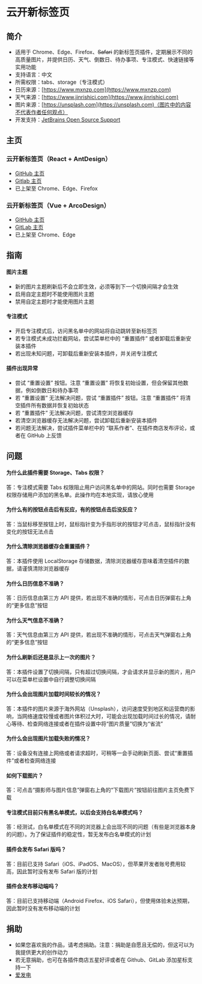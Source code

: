 # 云开新标签页

## 简介
* 适用于 Chrome、Edge、Firefox、~~Safari~~ 的新标签页插件，定期展示不同的高质量图片，并提供日历、天气、倒数日、待办事项、专注模式、快速链接等实用功能
* 支持语言：中文
* 所需权限：tabs、storage（专注模式）
* 日历来源：[https://www.mxnzp.com](https://www.mxnzp.com)
* 天气来源：[https://www.jinrishici.com](https://www.jinrishici.com)
* 图片来源：[https://unsplash.com](https://unsplash.com)（图片中的内容不代表作者任何观点）
* 开发支持：[JetBrains Open Source Support](https://jb.gg/OpenSourceSupport "跳转至 JetBrains Open Source Support")

## 主页
### 云开新标签页（React + AntDesign）
* [GitHub 主页](https://github.com/xyk953651094/SkyNewTab-React "跳转至 GitHub 主页")
* [Gitlab 主页](https://gitlab.com/xyk953651094/SkyNewTab-React "跳转至 GitLab 主页")
* 已上架至 Chrome、Edge、Firefox
### 云开新标签页（Vue + ArcoDesign）
* [GitHub 主页](https://github.com/xyk953651094/SkyNewTab-Vue "跳转至 GitHub 主页")
* [GitLab 主页](https://gitlab.com/xyk953651094/SkyNewTab-Vue "跳转至 GitLab 主页")
* 已上架至 Chrome、Edge

## 指南
#### 图片主题
* 新的图片主题刷新后不会立即生效，必须等到下一个切换间隔才会生效
* 启用自定主题时不能使用图片主题
* 禁用自定主题时才能使用图片主题
#### 专注模式
* 开启专注模式后，访问黑名单中的网站将自动跳转至新标签页
* 若专注模式未成功拦截网站，尝试菜单栏中的 “重置插件” 或者卸载后重新安装本插件
* 若出现未知问题，可卸载后重新安装本插件，并关闭专注模式
#### 插件出现异常
* 尝试 “重置设置” 按钮。注意 “重置设置” 将恢复初始设置，但会保留其他数据，例如倒数日和待办事项
* 若 “重置设置” 无法解决问题，尝试 “重置插件” 按钮。注意 “重置插件” 将清空插件所有数据并恢复初始状态
* 若 “重置插件” 无法解决问题，尝试清空浏览器缓存
* 若清空浏览器缓存无法解决问题，尝试卸载后重新安装本插件
* 若问题无法解决，尝试插件菜单栏中的 “联系作者”、在插件商店发布评论，或者在 GitHub 上反馈

## 问题
#### 为什么此插件需要 Storage、Tabs 权限？
答：专注模式需要 Tabs 权限阻止用户访问黑名单中的网站。同时也需要 Storage 权限存储用户添加的黑名单。此操作均在本地实现，请放心使用
#### 为什么有的按钮点击后有反应，有的按钮点击后没反应？
答：当鼠标移至按钮上时，鼠标指针变为手指形状的按钮才可点击，鼠标指针没有变化的按钮无法点击
#### 为什么清除浏览器缓存会重置插件？
答：本插件使用 LocalStorage 存储数据，清除浏览器缓存意味着清空插件的数据，请谨慎清除浏览器缓存
#### 为什么日历信息不准确？
答：日历信息由第三方 API 提供，若出现不准确的情形，可点击日历弹窗右上角的“更多信息”按钮
#### 为什么天气信息不准确？
答：天气信息由第三方 API 提供，若出现不准确的情形，可点击天气弹窗右上角的“更多信息”按钮
#### 为什么刷新后还是显示上一次的图片？
答：本插件设置了切换间隔，只有超过切换间隔，才会请求并显示新的图片，用户可以在菜单栏设置中自行调整切换间隔
#### 为什么会出现图片加载时间较长的情况？
答：本插件的图片来源于海外网站（Unsplash），访问速度受到地区和运营商的影响，当网络速度较慢或者图片体积过大时，可能会出现加载时间过长的情况，请耐心等待、检查网络连接或者在插件设置中将“图片质量”切换为“省流”
#### 为什么会出现图片加载失败的情况？
答：设备没有连接上网络或者请求超时，可稍等一会手动刷新页面、尝试“重置插件”或者检查网络连接
#### 如何下载图片？
答：可点击“摄影师与图片信息”弹窗右上角的“下载图片”按钮前往图片主页免费下载
#### 专注模式目前只有黑名单模式，以后会支持白名单模式吗？
答：经测试，白名单模式在不同的浏览器上会出现不同的问题（有些是浏览器本身的问题）。为了保证插件的稳定性，暂无发布白名单模式的计划
#### 插件会发布 Safari 版吗？
答：目前已支持 Safari（iOS、iPadOS、MacOS），但苹果开发者账号费用较高，因此暂时没有发布 Safari 版的计划
#### 插件会发布移动端吗？
答：目前已支持移动端（Android Firefox、iOS Safari），但使用体验未达预期，因此暂时没有发布移动端的计划

## 捐助
* 如果您喜欢我的作品，请考虑捐助。注意：捐助是自愿且无偿的，但这可以为我提供更大的创作动力
* 若无意捐助，也可在各插件商店五星好评或者在 Github、GitLab 添加星标支持一下
* [爱发电](https://afdian.net/a/xyk953651094 "跳转至爱发电")